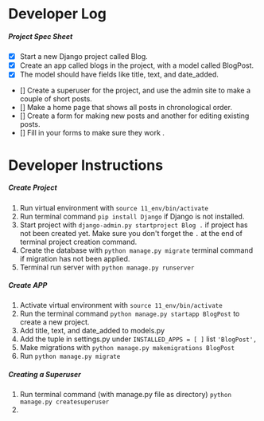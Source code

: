 # Developer Log

##### Project Spec Sheet

- [x] Start a new Django project called Blog.
- [x] Create an app called blogs in the project, with a model called BlogPost.
- [x] The model should have fields like title, text, and date_added.
- [] Create a superuser for the project, and use the admin site to make a couple of short posts.
- [] Make a home page that shows all posts in chronological order.
- [] Create a form for making new posts and another for editing existing posts.
- [] Fill in your forms to make sure they work .

# Developer Instructions

##### Create Project

1. Run virtual environment with `source 11_env/bin/activate`
2. Run terminal command `pip install Django` if Django is not installed.
3. Start project with `django-admin.py startproject Blog .` if project
has not been created yet. Make sure you don't forget the `.` at the end of terminal project creation command.
4. Create the database with `python manage.py migrate` terminal command
if migration has not been applied.
5. Terminal run server with `python manage.py runserver`

##### Create APP

1. Activate virtual environment with `source 11_env/bin/activate`
2. Run the terminal command `python manage.py startapp BlogPost` to
create a new project.
3. Add title, text, and date_added to models.py
4. Add the tuple in settings.py under `INSTALLED_APPS = [ ]` list
`'BlogPost',`
5. Make migrations with `python manage.py makemigrations BlogPost`
6. Run `python manage.py migrate`

##### Creating a Superuser

1. Run terminal command (with manage.py file as directory)
`python manage.py createsuperuser`
2. 














